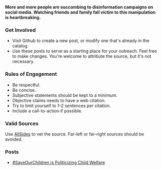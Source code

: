 **More and more people are succombing to disinformation campaigns on social media. Watching friends and family fall victim to this manipulation is heartbreaking.**

### Get Involved
- Visit Github to create a new post, or modify one that's already in the catalog.
- Use these posts to serve as a starting place for your outreach. Feel free to make changes. You're welcome to attribute the source, but it's not necessary.

### Rules of Engagement
- Be respectful.
- Be concise.
- Subjective statements should be kept to a minimum.
- Objective claims needs to have a web citation.
- Try to limit yourself to 1-2 sentences per citation.
- Include a call-to-action if possible.

### Valid Sources

Use [AllSides](https://www.allsides.com/unbiased-balanced-news) to vet the source. Far-left or far-right sources should be avoided.

### Posts

- [#SaveOurChildren is Politicizing Child Welfare](/omnifact_web/save-our-children-is-politicizing-child-welfare/)
